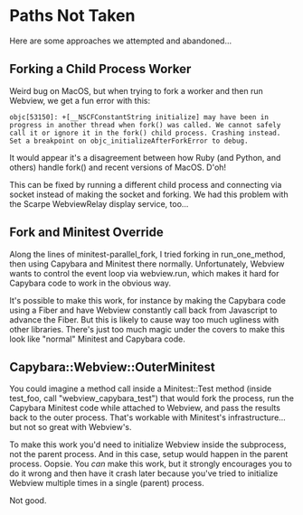 # Paths Not Taken

Here are some approaches we attempted and abandoned...

## Forking a Child Process Worker

Weird bug on MacOS, but when trying to fork a worker and then run Webview, we get a fun error with this:

```
objc[53150]: +[__NSCFConstantString initialize] may have been in progress in another thread when fork() was called. We cannot safely call it or ignore it in the fork() child process. Crashing instead. Set a breakpoint on objc_initializeAfterForkError to debug.
```

It would appear it's a disagreement between how Ruby (and Python, and others) handle fork() and recent versions of MacOS. D'oh!

This can be fixed by running a different child process and connecting via socket instead of making the socket and forking. We had this problem with the Scarpe WebviewRelay display service, too...

## Fork and Minitest Override

Along the lines of minitest-parallel_fork, I tried forking in run_one_method, then using Capybara and Minitest there normally. Unfortunately, Webview wants to control the event loop via webview.run, which makes it hard for Capybara code to work in the obvious way.

It's possible to make this work, for instance by making the Capybara code using a Fiber and have Webview constantly call back from Javascript to advance the Fiber. But this is likely to cause way too much ugliness with other libraries. There's just too much magic under the covers to make this look like "normal" Minitest and Capybara code.

## Capybara::Webview::OuterMinitest

You could imagine a method call inside a Minitest::Test method (inside test_foo, call "webview_capybara_test") that would fork the process, run the Capybara Minitest code while attached to Webview, and pass the results back to the outer process. That's workable with Minitest's infrastructure... but not so great with Webview's.

To make this work you'd need to initialize Webview inside the subprocess, not the parent process. And in this case, setup would happen in the parent process. Oopsie. You *can* make this work, but it strongly encourages you to do it wrong and then have it crash later because you've tried to initialize Webview multiple times in a single (parent) process.

Not good.
